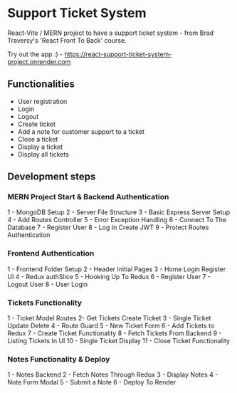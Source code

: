 # Support Ticket System

React-Vite / MERN project to have a support ticket system - from Brad Traversy's 'React Front To Back' course.

Try out the app :) - https://react-support-ticket-system-project.onrender.com

## Functionalities
- User registration
- Login
- Logout
- Create ticket
- Add a note for customer support to a ticket
- Close a ticket
- Display a ticket
- Display all tickets 


## Development steps

### MERN Project Start & Backend Authentication
1 - MongoDB Setup
2 - Server File Structure
3 - Basic Express Server Setup
4 - Add Routes Controller
5 - Error Exception Handling
6 - Connect To The Database
7 - Register User
8 - Log In Create JWT
9 - Protect Routes Authentication 

### Frontend Authentication
1 - Frontend Folder Setup
2 - Header Initial Pages
3 - Home Login Register UI
4 - Redux authSlice
5 - Hooking Up To Redux
6 - Register User
7 - Logout User
8 - User Login 

### Tickets Functionality
1 - Ticket Model Routes
2- Get Tickets Create Ticket
3 - Single Ticket Update Delete
4 - Route Guard
5 - New Ticket Form
6 - Add Tickets to Redux
7 - Create Ticket Functionality
8 - Fetch Tickets From Backend
9 - Listing Tickets In UI
10 - Single Ticket Display
11 - Close Ticket Functionality 

### Notes Functionality & Deploy
1 - Notes Backend
2 - Fetch Notes Through Redux
3 - Display Notes
4 - Note Form Modal
5 - Submit a Note
6 - Deploy To Render 

